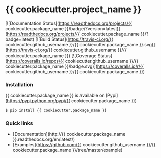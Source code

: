 # {{ cookiecutter.project_name }}

[![Documentation Status](https://readthedocs.org/projects/{{ cookiecutter.package_name }}/badge/?version=latest)](https://readthedocs.org/projects/{{ cookiecutter.package_name }}/?badge=latest)
[![Build Status](https://travis-ci.org/{{ cookiecutter.github_username }}/{{ cookiecutter.package_name }}.svg)](https://travis-ci.org/{{ cookiecutter.github_username }}/{{ cookiecutter.package_name }})
[![Coverage Status](https://coveralls.io/repos/{{ cookiecutter.github_username }}/{{ cookiecutter.package_name }}/badge.svg)](https://coveralls.io/r/{{ cookiecutter.github_username }}/{{ cookiecutter.package_name }})


### Installation
{{ cookiecutter.package_name }} is available on [Pypi](https://pypi.python.org/pypi/{{ cookiecutter.package_name }})

```bash
$ pip install {{ cookiecutter.package_name }}
```

### Quick links
 - [Documentation](http://{{ cookiecutter.package_name }}.readthedocs.org/en/latest/)
 - [Examples](https://github.com/{{ cookiecutter.github_username }}/{{ cookiecutter.package_name }}/tree/master/example)
